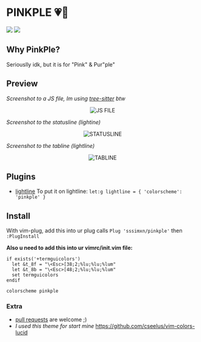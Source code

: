 # PINKPLE 💗💜
[![](https://img.shields.io/badge/Made%20With-nvim%20%E2%9D%A4-red?style=for-the-badge)](https://github.com/neovim/neovim)
[![](https://img.shields.io/badge/Folder%20Size-84.1%20KB-yellow?style=for-the-badge)]()

## Why PinkPle?

Seriouslly idk, but it is for "Pink" & Pur"ple"

## Preview

*Screenshot to a JS file, Im using [tree-sitter](https://github.com/nvim-treesitter/nvim-treesitter) btw*
<center>
  <img  src="https://github.com/sssimxn/pinkple/blob/main/jspreview.png" alt="JS FILE">
</center>

*Screenshot to the statusline (lightine)*
<center>
  <img  src="https://github.com/sssimxn/pinkple/blob/main/statuspreview.png" alt="STATUSLINE">
</center>

*Screenshot to the tabline (lightline)*
<center>
  <img  src="https://github.com/sssimxn/pinkple/blob/main/tabpreview.png" alt="TABLINE">
</center>

## Plugins

- [lightline](https://github.com/itchyny/lightline.vim)
To put it on lightline: `let:g lightline = { 'colorscheme': 'pinkple' }`

## Install

With vim-plug, add this into ur plug calls `Plug 'sssimxn/pinkple'` then `:PlugInstall`

**Also u need to add this into ur vimrc/init.vim file:**
```viml
if exists('+termguicolors')
  let &t_8f = "\<Esc>[38;2;%lu;%lu;%lum"
  let &t_8b = "\<Esc>[48;2;%lu;%lu;%lum"
  set termguicolors
endif

colorscheme pinkple
```

### Extra

- [pull requests](https://github.com/sssimxn/pinkple/pulls) are welcome ;)
 - *I used this theme for start mine* https://github.com/cseelus/vim-colors-lucid
